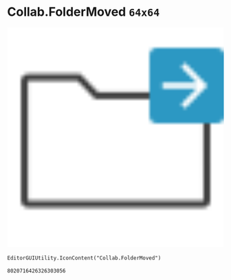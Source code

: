 # Collab.FolderMoved `64x64`
<img src="/img/Collab.FolderMoved.png" width=512 height=512>

``` CSharp
EditorGUIUtility.IconContent("Collab.FolderMoved")
```
```
8020716426326303056
```
